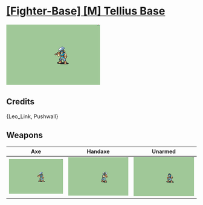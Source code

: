 # [\[Fighter-Base\] \[M\] Tellius Base](../%5BFighter-Base%5D%20%5BM%5D%20Tellius%20Base)

<img src="./3.%20Axe/Axe_000.png" alt="[Fighter-Base] [M] Tellius Base standing" />

## Credits

{Leo_Link, Pushwall}

## Weapons


|Axe |Handaxe |Unarmed |
|  :---: | :---: | :---: |
| <img alt="Axe animation" src="./3.%20Axe/Axe.gif" /> | <img alt="Handaxe animation" src="./4.%20Handaxe/Handaxe.gif" /> | <img alt="Unarmed animation" src="./8.%20Unarmed/Unarmed.gif" /> |

